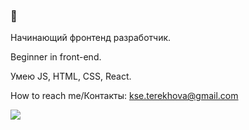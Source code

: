 ### 👋

Начинающий фронтенд разработчик. 

Beginner in front-end. 

Умею JS, HTML, CSS, React. 


<!--
**kseter/kseter** is a ✨ _special_ ✨ repository because its `README.md` (this file) appears on your GitHub profile.

Here are some ideas to get you started:

- 🔭 I’m currently working on ...
- 🌱 I’m currently learning ...
- 👯 I’m looking to collaborate on ...
- 🤔 I’m looking for help with ...
- 💬 Ask me about ...
- 📫 How to reach me: ...
- 😄 Pronouns: ...
- ⚡ Fun fact: ...
-->
How to reach me/Контакты: kse.terekhova@gmail.com




<a href="https://www.linkedin.com/in/ksenia-terekhova-bab675122/">
<img src="https://img.shields.io/badge/LinkedIn-blue?logo=linkedin&logoColor=black&style=social">
</a>
